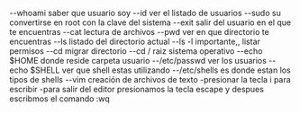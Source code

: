 --whoami saber que usuario soy
--id ver el listado de usuarios
--sudo su convertirse en root con la clave del sistema
--exit salir del usuario en el que te encuentras
--cat lectura de archivos 
--pwd ver en que directorio te encuentras
--ls listado del directorio actual
--ls -l importante,, listar permisos 
--cd migrar directorio
--cd /  raiz sistema operativo
--echo $HOME donde reside carpeta usuario
--/etc/passwd ver los usuarios
--echo $SHELL ver que shell estas utilizando
--/etc/shells es donde estan los tipos de shells
--vim creación de archivos de texto
-presionar la tecla i para escribir
-para salir del editor presionamos la tecla escape y despues escribmos el comando :wq
